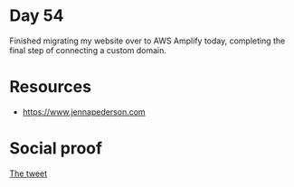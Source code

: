 # Day 54

Finished migrating my website over to AWS Amplify today, completing the final step of connecting a custom domain.

# Resources

- https://www.jennapederson.com

# Social proof

[The tweet](https://twitter.com/jennapederson/status/1308874571794337796?s=20)
